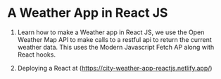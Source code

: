 # A Weather App in React JS

1. Learn how to make a Weather app in React JS, we use the Open Weather Map API to make calls to a restful api to return the current weather data. This uses the Modern Javascript Fetch AP along with React hooks.

2. Deploying a React at (https://city-weather-app-reactjs.netlify.app/)